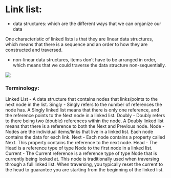 # Link list:

- data structures: which are the different ways that we can organize our data

One characteristic of linked lists is that they are linear data structures, which means that there is a sequence and an order to how they are constructed and traversed. 

- non-linear data structures, items don’t have to be arranged in order, which means that we could traverse the data structure non-sequentially.

![](https://miro.medium.com/max/700/1*Xokk6XOjWyIGCBujkJsCzQ.jpeg)

### Terminology:
Linked List - A data structure that contains nodes that links/points to the next node in the list.
Singly - Singly refers to the number of references the node has. A Singly linked list means that there is only one reference, and the reference points to the Next node in a linked list.
Doubly - Doubly refers to there being two (double) references within the node. A Doubly linked list means that there is a reference to both the Next and Previous node.
Node - Nodes are the individual items/links that live in a linked list. Each node contains the data for each link.
Next - Each node contains a property called Next. This property contains the reference to the next node.
Head - The Head is a reference type of type Node to the first node in a linked list.
Current - The Current reference is a reference type of type Node that is currently being looked at. This node is traditionally used when traversing through a full linked list. When traversing, you typically reset the current to the head to guarantee you are starting from the beginning of the linked list.